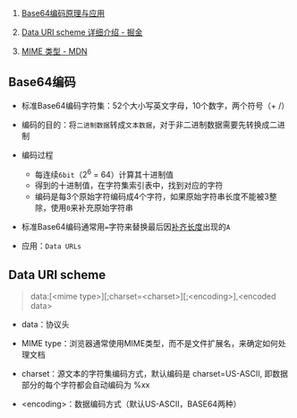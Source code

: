 1. [Base64编码原理与应用](http://blog.xiayf.cn/2016/01/24/base64-encoding/)
2. [Data URI scheme 详细介绍 - 掘金](https://juejin.im/post/5d79b49551882539aa5ad496)

3. [MIME 类型 - MDN](https://developer.mozilla.org/zh-CN/docs/Web/HTTP/Basics_of_HTTP/MIME_types)

## Base64编码

- 标准Base64编码字符集：52个大小写英文字母，10个数字，两个符号（+ /）
- 编码的目的：将`二进制数据`转成`文本数据`，对于非二进制数据需要先转换成二进制
- 编码过程
  - 每连续`6bit`（2<sup>6</sup> = 64）计算其十进制值
  - 得到的十进制值，在字符集索引表中，找到对应的字符
  - 编码是每3个原始字符编码成4个字符，如果原始字符串长度不能被3整除，使用`0`来补充原始字符串

- 标准Base64编码通常用`=`字符来替换最后因<u>补齐长度</u>出现的`A`

- 应用：`Data URLs`

## Data URI scheme

> data:\[\<mime type>]\[;charset=\<charset>][;\<encoding>],\<encoded data>

- data：协议头
- MIME type：浏览器通常使用MIME类型，而不是文件扩展名，来确定如何处理文档
- charset：源文本的字符集编码方式，默认编码是 charset=US-ASCII, 即数据部分的每个字符都会自动编码为 %xx

- \<encoding>：数据编码方式（默认US-ASCII，BASE64两种）

